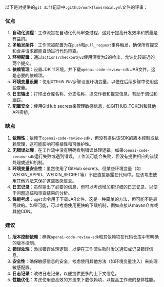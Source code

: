 以下是对提供的`git diff`记录中`.github/workflows/main.yml`文件的评审：

### 优点

1. **自动化流程**：工作流旨在自动化代码审查过程，这对于提高开发效率和质量是有益的。
2. **多触发条件**：工作流被配置为在`push`和`pull_request`事件触发，确保所有提交和合并请求都能自动进行代码审查。
3. **环境配置**：通过`actions/checkout@v2`使用深度为2的检出，允许比较最近的两个提交。
4. **依赖管理**：设置JDK 11环境，并下载`openai-code-review-sdk` JAR文件，这是必要的依赖项。
5. **环境变量设置**：使用`GITHUB_ENV`步骤设置环境变量，以便在后续步骤中使用这些变量。
6. **日志输出**：打印出仓库名称、分支名称、提交作者和提交信息，有助于调试和跟踪。
7. **配置安全**：使用GitHub secrets来管理敏感信息，如GITHUB_TOKEN和其他API密钥。

### 缺点

1. **依赖性**：依赖于`openai-code-review-sdk`，但没有提供该SDK的版本控制或依赖管理，这可能影响可移植性和可维护性。
2. **无错误处理**：在工作流中没有明确看到错误处理逻辑。如果`openai-code-review-sdk`运行失败或遇到错误，工作流可能会失败，但没有提供相应的错误处理或通知机制。
3. **环境变量安全性**：虽然使用了GitHub secrets，但某些环境变量（如WEIXIN_APPID、WEIXIN_SECRET等）不应直接暴露在代码中。应该考虑使用其他方法来保护这些敏感信息。
4. **日志记录**：虽然输出了必要的信息，但可以考虑增加更详细的日志记录，以便于问题追踪和审查结果的分析。
5. **性能考虑**：`wget`命令用于下载JAR文件，这是一种简单的方法，但可能不是最高效的。如果可能，可以考虑使用更快的下载机制，例如直接从maven仓库或其他CDN。

### 建议

1. **版本控制依赖**：确保`openai-code-review-sdk`和其依赖项在代码仓库中有明确的版本控制。
2. **错误处理**：添加错误处理逻辑，以便在工作流失败时发送通知或记录错误信息。
3. **安全性**：确保敏感信息的安全，考虑使用其他方法（如环境变量注入）来处理敏感配置。
4. **日志记录**：改进日志记录，以便提供更多的上下文信息。
5. **性能优化**：考虑使用更高效的方法来下载依赖项，以提高工作流的整体性能。